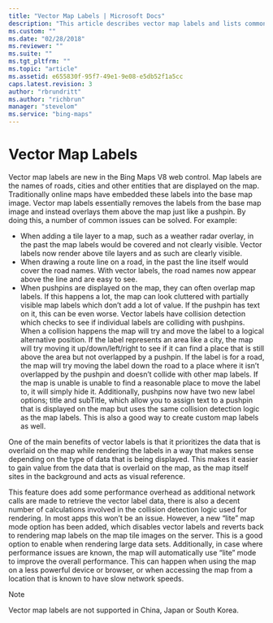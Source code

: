 ```yaml
---
title: "Vector Map Labels | Microsoft Docs"
description: "This article describes vector map labels and lists common issues that can be resolved by utilizing them."
ms.custom: ""
ms.date: "02/28/2018"
ms.reviewer: ""
ms.suite: ""
ms.tgt_pltfrm: ""
ms.topic: "article"
ms.assetid: e655830f-95f7-49e1-9e08-e5db52f1a5cc
caps.latest.revision: 3
author: "rbrundritt"
ms.author: "richbrun"
manager: "stevelom"
ms.service: "bing-maps"
---
```


# Vector Map Labels

Vector map labels are new in the Bing Maps V8 web control. Map labels are the names of roads, cities and other entities that are displayed on the map. Traditionally online maps have embedded these labels into the base map image. Vector map labels essentially removes the labels from the base map image and instead overlays them above the map just like a pushpin. By doing this, a number of common issues can be solved. For example:

   *	When adding a tile layer to a map, such as a weather radar overlay, in the past the map labels would be covered and not clearly visible. Vector labels now render above tile layers and as such are clearly visible. 
   *	When drawing a route line on a road, in the past the line itself would cover the road names. With vector labels, the road names now appear above the line and are easy to see.
   *	When pushpins are displayed on the map, they can often overlap map labels. If this happens a lot, the map can look cluttered with partially visible map labels which don’t add a lot of value. If the pushpin has text on it, this can be even worse. Vector labels have collision detection which checks to see if individual labels are colliding with pushpins. When a collision happens the map will try and move the label to a logical alternative position. If the label represents an area like a city, the map will try moving it up/down/left/right to see if it can find a place that is still above the area but not overlapped by a pushpin. If the label is for a road, the map will try moving the label down the road to a place where it isn’t overlapped by the pushpin and doesn’t collide with other map labels. If the map is unable is unable to find a reasonable place to move the label to, it will simply hide it. Additionally, pushpins now have two new label options; title and subTitle, which allow you to assign text to a pushpin that is displayed on the map but uses the same collision detection logic as the map labels. This is also a good way to create custom map labels as well.

One of the main benefits of vector labels is that it prioritizes the data that is overlaid on the map while rendering the labels in a way that makes sense depending on the type of data that is being displayed. This makes it easier to gain value from the data that is overlaid on the map, as the map itself sites in the background and acts as visual reference.

This feature does add some performance overhead as additional network calls are made to retrieve the vector label data, there is also a decent number of calculations involved in the collision detection logic used for rendering. In most apps this won’t be an issue. However, a new “lite” map mode option has been added, which disables vector labels and reverts back to rendering map labels on the map tile images on the server. This is a good option to enable when rendering large data sets. Additionally, in case where performance issues are known, the map will automatically use “lite” mode to improve the overall performance. This can happen when using the map on a less powerful device or browser, or when accessing the map from a location that is known to have slow network speeds. 

> [!NOTE]
> Vector map labels are not supported in China, Japan or South Korea. 
 